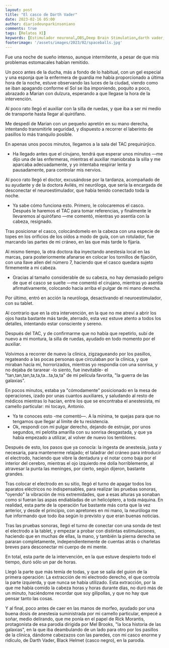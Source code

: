 ```yaml
---
layout: post
title: "El casco de Darth Vader"
date: 2023-02-16 05:00
author: diariodeunparkinsoniano
comments: true
tags: [Relatos XI] 
keywords: [Estimulador neuronal,DBS,Deep Brain Stimulation,darth vader, SpaceBalls, StarWars]
footerimage: '/assets/images/2023/02/spaceballs.jpg'
---
```

Fue una noche de sueño intenso, aunque intermitente, a pesar de que mis problemas estomacales habían remitido.

Un poco antes de la ducha, más a fondo de lo habitual, con un gel especial y una esponja que la enfermera de guardia me había proporcionado a última hora de la noche, estuve observando las luces de la ciudad, viendo como se iban apagando conforme el Sol se iba imponiendo, poquito a poco, abrazado a Marian con dulzura, esperando a que llegase la hora de la intervención.

Al poco rato llegó el auxiliar con la silla de ruedas, y que iba a ser mi medio de transporte hasta llegar al quirófano.

Me despedí de Marian con un pequeño apretón en su mano derecha, intentando transmitirle seguridad, y dispuesto a recorrer el laberinto de pasillos lo más tranquilo posible.

En apenas unos pocos minutos, llegamos a la sala del TAC prequirúrjico.

- Ha llegado antes que el cirujano, tendrá que esperar unos minutos —me dijo una de las enfermeras, mientras el auxiliar maniobraba la silla y me aparcaba adecuadamente, y yo intentaba respirar lenta y pausadamente, para controlar mis nervios.

Al poco rato llegó el doctor, excusándose por la tardanza, acompañado de su ayudante y de la doctora Avilés, mi neuróloga, que sería la encargada de desconectar el neuroestimulador, que había tenido conectado toda la noche.

- Ya sabe cómo funciona esto. Primero, le colocaremos el casco. Después le haremos el TAC para tomar referencias, y finalmente le llevaremos al quirófano —me  comentó, mientras yo asentía con la cabeza, resignado.

Tras posicionar el casco, colocándomelo en la cabeza con una especie de topes en los orificios de los oídos a modo de guía, con un rotulador, fue marcando las partes de mi cráneo, en las que más tarde lo fijaría.

Al mismo tiempo, la otra doctora iba inyectando anestesia local en las marcas, para posteriormente afanarse en colocar los tornillos de fijación, con una llave allen del número 7, haciendo que el casco quedara sujeto firmemente a mi cabeza.

- Gracias al tamaño considerable de su cabeza, no hay demasiado peligro de que el casco se suelte —me comentó el cirujano, mientras yo asentía afirmativamente, colocando hacia arriba el pulgar de mi mano derecha.

Por último, entró en acción la neuróloga, desactivando el neuroestimulador, con su tablet.

Al contrario que en la otra intervención, en la que no me atreví a abrir los ojos hasta bastante más tarde, aterrado, esta vez estuve atento a todos los detalles, intentando estar consciente y sereno.

Después del TAC, y de confirmarme que no había que repetirlo, subí de nuevo a mi montura, la silla de ruedas, ayudado en todo momento por el auxiliar.

Volvimos a recorrer de nuevo la clínica, zigzagueando por los pasillos, regateando a las pocas personas que circulaban por la clínica, y que miraban hacía mí, horrorizados, mientras yo respondía con una sonrisa, y no dejaba de tararear -lo siento, fue inevitable- el "tan,tan,tan,ta,ta,ta...ta,ta,ta" de mi película favorita, "la guerra de las galaxias".

En pocos minutos, estaba ya "cómodamente" posicionado en la mesa de operaciones, izado por unas cuantos auxiliares, y saludando al resto de médicos mientras lo hacían, entre los que se encontraba el anestesista, mi camello particular: mi tocayo, Antonio.

- Ya te conoces esto -me comentó—. A la mínima, te quejas para que no tengamos que llegar al límite de tu resistencia.
- Ok, respondí con mi pulgar derecho, dejando de estrujar, por unos segundos, mi pelotita amarilla con su sonrisa desgastada, y que ya había empezado a utilizar, al volver de nuevo los temblores.

Después de esto, los pasos que ya conocía: la ingesta de anestesia, justa y necesaria, para mantenerme relajado; el taladrar del cráneo para introducir el electrodo, haciendo que vibre la dentadura y el notar como baja por el interior del cerebro, mientras el ojo izquierdo me dolía horriblemente, al atravesar la punta las meninges, por cierto, según dijeron, bastante grandes.

Tras colocar el electrodo en su sitio, llegó el turno de apagar todos los aparatos eléctricos no indispensables, para realizar las pruebas sonoras, "oyendo" la vibración de mis extremidades, que a esas alturas ya sonaban como si fueran las aspas endiabladas de un helicóptero, a toda máquina. En realidad, esta parte de la operación fue bastante más corta que la vez anterior, y desde el principio, con apretones en mi mano, la neuróloga me fue informando que todo iba según lo previsto y que eran buenas noticias.

Tras las pruebas sonoras, llegó el turno de conectar con una sonda de test el electrodo a la tablet, y empezar a probar con distintas estimulaciones, haciendo que en muchas de ellas, la mano, y también la pierna derecha se pararan completamente, independientemente de cuentas atrás o charletas breves para desconectar mi cuerpo de mi mente.

En total, esta parte de la intervención, en la que estuve despierto todo el tiempo, duró sólo un par de horas.

Llegó la parte que más temía de todas, y que se salía del guion de la primera operación: La extracción de mi electrodo derecho, el que controla la parte izquierda, y que nunca se había utilizado.
Esta extracción, por la que me había comido la cabeza horas y horas durante días, no duró más de un minuto, haciéndome recordar que soy gilipollas, y que no hay que pensar tanto las cosas.

Y al final, poco antes de caer en las manos de morfeo, ayudado por una buena dosis de anestesia suministrada por mi camello particular, empecé a soñar, medio delirando, que me ponía en el papel de Rick Morantis, protagonista de  esa parodia dirigida por Mel Brooks, "la loca historia de las galaxias", en la que iba deambulando de un lado para otro por los pasillos de la clínica, dándome cabezazos con las paredes, con mi casco enorme y ridículo, de Darth Vader, Black Helmet (casco negro), en la parodía.
